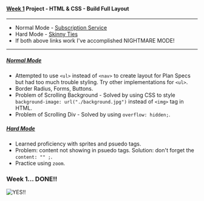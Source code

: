 #### [Week 1](https://github.com/jjrajani/w1-Project) Project - HTML & CSS - Build Full Layout
---
* Normal Mode - [Subscription Service](https://github.com/jjrajani/w1-Project/tree/master/normal-mode)
* Hard Mode - [Skinny Ties](https://github.com/jjrajani/w1-Project/tree/master/hard-mode)
* If both above links work I've accomplished NIGHTMARE MODE!

---

##### [Normal Mode](https://github.com/jjrajani/w1-Project/tree/master/normal-mode)
* Attempted to use `<ul>` instead of `<nav>` to create layout for Plan Specs but had too much trouble styling.  Try other implementations for `<ul>`.
* Border Radius, Forms, Buttons.
* Problem of Scrolling Background - Solved by using CSS to style `background-image: url("./background.jpg")` instead of `<img>` tag in HTML.
* Problem of Scrolling Div - Solved by using `overflow: hidden;`.

##### [Hard Mode](https://github.com/jjrajani/w1-Project/tree/master/hard-mode)
* Learned proficiency with sprites and psuedo tags.
* Problem:  content not showing in psuedo tags. Solution: don't forget the `content: "" ;`.
* Practice using `zoom`.


### Week 1... DONE!!

![YES!!](http://66.media.tumblr.com/e2bc5115ad1c3711d301bd2c032c9f09/tumblr_mlz71pM6fE1rcy99do1_r1_500.gif)